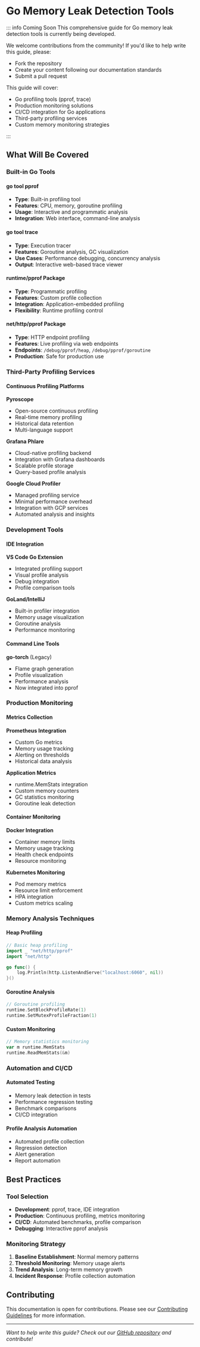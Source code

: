 # Go Memory Leak Detection Tools

::: info Coming Soon
This comprehensive guide for Go memory leak detection tools is currently being developed.

We welcome contributions from the community! If you'd like to help write this guide, please:

- Fork the repository
- Create your content following our documentation standards
- Submit a pull request

This guide will cover:

- Go profiling tools (pprof, trace)
- Production monitoring solutions
- CI/CD integration for Go applications
- Third-party profiling services
- Custom memory monitoring strategies

:::

## What Will Be Covered

### Built-in Go Tools

#### go tool pprof

- **Type**: Built-in profiling tool
- **Features**: CPU, memory, goroutine profiling
- **Usage**: Interactive and programmatic analysis
- **Integration**: Web interface, command-line analysis

#### go tool trace

- **Type**: Execution tracer
- **Features**: Goroutine analysis, GC visualization
- **Use Cases**: Performance debugging, concurrency analysis
- **Output**: Interactive web-based trace viewer

#### runtime/pprof Package

- **Type**: Programmatic profiling
- **Features**: Custom profile collection
- **Integration**: Application-embedded profiling
- **Flexibility**: Runtime profiling control

#### net/http/pprof Package

- **Type**: HTTP endpoint profiling
- **Features**: Live profiling via web endpoints
- **Endpoints**: `/debug/pprof/heap`, `/debug/pprof/goroutine`
- **Production**: Safe for production use

### Third-Party Profiling Services

#### Continuous Profiling Platforms

**Pyroscope**

- Open-source continuous profiling
- Real-time memory profiling
- Historical data retention
- Multi-language support

**Grafana Phlare**

- Cloud-native profiling backend
- Integration with Grafana dashboards
- Scalable profile storage
- Query-based profile analysis

**Google Cloud Profiler**

- Managed profiling service
- Minimal performance overhead
- Integration with GCP services
- Automated analysis and insights

### Development Tools

#### IDE Integration

**VS Code Go Extension**

- Integrated profiling support
- Visual profile analysis
- Debug integration
- Profile comparison tools

**GoLand/IntelliJ**

- Built-in profiler integration
- Memory usage visualization
- Goroutine analysis
- Performance monitoring

#### Command Line Tools

**go-torch** (Legacy)

- Flame graph generation
- Profile visualization
- Performance analysis
- Now integrated into pprof

### Production Monitoring

#### Metrics Collection

**Prometheus Integration**

- Custom Go metrics
- Memory usage tracking
- Alerting on thresholds
- Historical data analysis

**Application Metrics**

- runtime.MemStats integration
- Custom memory counters
- GC statistics monitoring
- Goroutine leak detection

#### Container Monitoring

**Docker Integration**

- Container memory limits
- Memory usage tracking
- Health check endpoints
- Resource monitoring

**Kubernetes Monitoring**

- Pod memory metrics
- Resource limit enforcement
- HPA integration
- Custom metrics scaling

### Memory Analysis Techniques

#### Heap Profiling

```go
// Basic heap profiling
import _ "net/http/pprof"
import "net/http"

go func() {
    log.Println(http.ListenAndServe("localhost:6060", nil))
}()
```

#### Goroutine Analysis

```go
// Goroutine profiling
runtime.SetBlockProfileRate(1)
runtime.SetMutexProfileFraction(1)
```

#### Custom Monitoring

```go
// Memory statistics monitoring
var m runtime.MemStats
runtime.ReadMemStats(&m)
```

### Automation and CI/CD

#### Automated Testing

- Memory leak detection in tests
- Performance regression testing
- Benchmark comparisons
- CI/CD integration

#### Profile Analysis Automation

- Automated profile collection
- Regression detection
- Alert generation
- Report automation

## Best Practices

### Tool Selection

- **Development**: pprof, trace, IDE integration
- **Production**: Continuous profiling, metrics monitoring
- **CI/CD**: Automated benchmarks, profile comparison
- **Debugging**: Interactive pprof analysis

### Monitoring Strategy

1. **Baseline Establishment**: Normal memory patterns
2. **Threshold Monitoring**: Memory usage alerts
3. **Trend Analysis**: Long-term memory growth
4. **Incident Response**: Profile collection automation

## Contributing

This documentation is open for contributions. Please see our [Contributing Guidelines](https://github.com/lamngockhuong/memory-leak/blob/main/CONTRIBUTING.md) for more information.

---

*Want to help write this guide? Check out our [GitHub repository](https://github.com/lamngockhuong/memory-leak) and contribute!*
